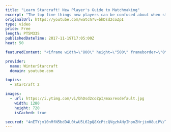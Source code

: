 ```yaml
---
title: "Learn Starcraft! New Player's Guide to Matchmaking"
excerpt: "The top five things new players can be confused about when starting off playing Starcraft 2!"
originalUrl: https://youtube.com/watch?v=bhDsd2coZpI
type: video
price: Free
length: PT5M33S
publishedDateTime: 2017-11-19T17:05:00Z
heat: 50

featuredContent: "<iframe width=\"800\" height=\"500\" frameborder=\"0\" src=\"https://www.youtube.com/embed/bhDsd2coZpI\" allow=\"accelerometer; autoplay; encrypted-media; gyroscope; picture-in-picture\" allowfullscreen></iframe>"

provider:
  name: WinterStarcraft
  domain: youtube.com

topics:
  - StarCraft 2

images:
  - url: https://i.ytimg.com/vi/bhDsd2coZpI/maxresdefault.jpg
    width: 1280
    height: 720
    isCached: true

secured: "4nETYjm10nMfN5bdD4L0twU5L62pQ8XcPtcQVgzhAHyIhpnZHrjimH8uiPV/T+iLPK2u71uvrukSIWb4wFFvDMRoIVMDV2Wtn3B9qkxzz0aRL2mn12nVi/qla68vcpYAo9vzE91OecO218RUd9HJ1qFFKJyxwaJ20GjcKihZDbyG6LrleX7A2DTC52PB/OaE1FebzWIJls6HPwUNNfK4TMU+EaAyP/hI+imwiis8LwHvsoUWbc4wpY7tDIQeucrPUi24GjM/RHMDUKAGuHjG+VGvGGAm+bCreAC4E/hJfhmK2SC33T/sb8+CteuZzYdwBcVYQKCfnMWixnzkSspGbmX3Y35Fe873volDt0yWT7jgHVeRva/qjMB0eCrRZ09oTGqqb1oshat6YRKMJ8l4sPKQZq832+rIeaBHhnnRmAk=;JfPMZ637oS4nQDZtNWq/Ag=="
---
```


